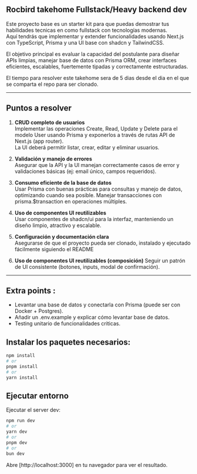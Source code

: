 ## Rocbird takehome Fullstack/Heavy backend dev

Este proyecto base es un starter kit para que puedas demostrar tus habilidades tecnicas en como fullstack con tecnologías modernas.  
Aquí tendrás que implementar y extender funcionalidades usando Next.js con TypeScript, Prisma y una UI base con shadcn y TailwindCSS.

El objetivo principal es evaluar la capacidad del postulante para diseñar APIs limpias, manejar base de datos con Prisma ORM, crear interfaces eficientes, escalables, fuertemente tipadas y correctamente estructuradas.

El tiempo para resolver este takehome sera de 5 dias desde el dia en el que se comparta el repo para ser clonado.

---

## Puntos a resolver

1. **CRUD completo de usuarios**  
   Implementar las operaciones Create, Read, Update y Delete para el modelo User usando Prisma y exponerlos a través de rutas API de Next.js (app router).  
   La UI deberá permitir listar, crear, editar y eliminar usuarios.

2. **Validación y manejo de errores**  
   Asegurar que la API y la UI manejan correctamente casos de error y validaciones básicas (ej: email único, campos requeridos).

3. **Consumo eficiente de la base de datos**  
   Usar Prisma con buenas prácticas para consultas y manejo de datos, optimizando cuando sea posible.
   Manejar transacciones con prisma.$transaction en operaciones múltiples.

4. **Uso de componentes UI reutilizables**  
   Usar componentes de shadcn/ui para la interfaz, manteniendo un diseño limpio, atractivo y escalable.

5. **Configuración y documentación clara**  
   Asegurarse de que el proyecto pueda ser clonado, instalado y ejecutado fácilmente siguiendo el README

6. **Uso de componentes UI reutilizables (composición)**
   Seguir un patrón de UI consistente (botones, inputs, modal de confirmación).

---

## Extra points : 

- Levantar una base de datos y conectarla con Prisma (puede ser con Docker + Postgres).
- Añadir un .env.example y explicar cómo levantar base de datos.
- Testing unitario de funcionalidades criticas.

## Instalar los paquetes necesarios: 

```bash
npm install
# or
pnpm install
# or
yarn install
```

## Ejecutar entorno

Ejecutar el server dev:

```bash
npm run dev
# or
yarn dev
# or
pnpm dev
# or
bun dev
```

Abre [http://localhost:3000] en tu navegador para ver el resultado.